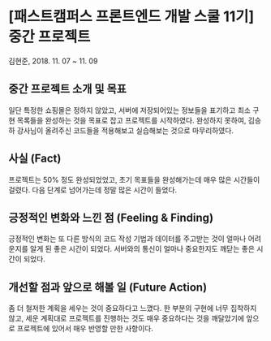 # [패스트캠퍼스 프론트엔드 개발 스쿨 11기] 중간 프로젝트

김현준, 2018. 11. 07 ~ 11. 09


## 중간 프로젝트 소개 및 목표
 일단 특정한 쇼핑몰은 정하지 않았고, 서버에 저장되어있는 정보들을 표기하고 최소 구현 목록들을 완성하는 것을 목표로 잡고 프로젝트를 시작하였다.
 완성하지 못하여, 김승하 강사님이 올려주신 코드들을 적용해보고 실습해보는 것으로 마무리하였다.


## 사실 (Fact)
  프로젝트는 50% 정도 완성되었었고, 초기 목표들을 완성해가는데 매우 많은 시간들이 걸렸다. 다음 단계로 넘어가는데 정말 많은 시간이 들었다.

## 긍정적인 변화와 느낀 점 (Feeling & Finding)
  긍정적인 변화는 또 다른 방식의 코드 작성 기법과 데이터를 주고받는 것이 얼마나 어려운지를 알게 된 좋은 시간이 되었다. 서버와의 통신이 얼마나 중요한지도 깨닫는 좋은 시간이 되었다.


## 개선할 점과 앞으로 해볼 일 (Future Action)
  좀 더 철저한 계획을 세우는 것이 중요하다고 느꼈다. 한 부분의 구현에 너무 집착하지 않고, 세운 계획대로 프로젝트를 진행하는 것도 매우 중요하다는 것을 깨달았기에 앞으로 프로젝트에 있어서 매우 반영할 만한 사항이다.
